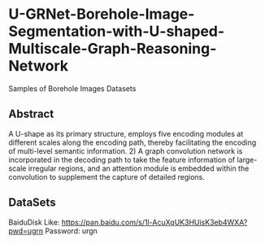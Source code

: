 # U-GRNet-Borehole-Image-Segmentation-with-U-shaped-Multiscale-Graph-Reasoning-Network
Samples of Borehole Images Datasets 

## Abstract
A U-shape as its primary structure, employs five encoding modules at different scales along the encoding path, thereby facilitating the encoding of multi-level semantic information.  2) A graph convolution network is incorporated in the decoding path to take the feature information of large-scale irregular regions, and an attention module is embedded within the convolution to supplement the capture of detailed regions.

## DataSets
BaiduDisk Like: https://pan.baidu.com/s/1l-AcuXqUK3HUisK3eb4WXA?pwd=ugrn
Password: urgn
